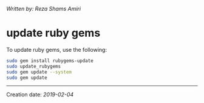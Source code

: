 _Written by: Reza Shams Amiri_
# update ruby gems

To update ruby gems, use the following:

``` sh
sudo gem install rubygems-update
sudo update_rubygems
sudo gem update --system
sudo gem update
```
* * *
Creation date: _2019-02-04_
